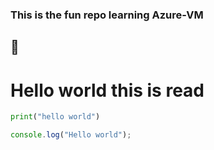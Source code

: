 ### This is the fun repo learning Azure-VM
## 🫨

# Hello world this  is read


```py
print("hello world")	
```

```javascript
console.log("Hello world");
```

